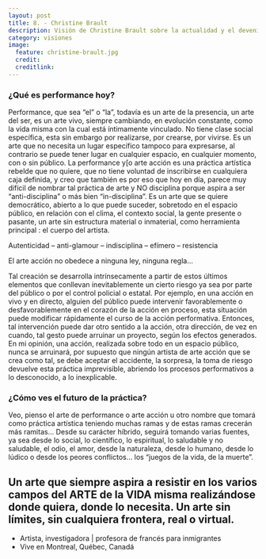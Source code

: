 ```yaml
---
layout: post
title: 8. - Christine Brault
description: Visión de Christine Brault sobre la actualidad y el devenir de la performance.
category: visiones
image:
  feature: christine-brault.jpg
  credit:
  creditlink:
---
```


### ¿Qué es performance hoy?

Performance, que sea “el” o “la”, todavía es un arte de la presencia, un arte del ser, es un arte vivo, siempre cambiando, en evolución constante, como la vida misma con la cual está íntimamente vinculado. No tiene clase social específica, esta sin embargo por realizarse, por crearse, por vivirse. Es un arte que no necesita un lugar específico tampoco para expresarse, al contrario se puede tener lugar en cualquier espacio, en cualquier momento, con o sin público. La performance y[o arte acción es una práctica artística rebelde que no quiere, que no tiene voluntad de inscribirse en cualquiera caja definida, y creo que también es por eso que hoy en día, parece muy difícil de nombrar tal práctica de arte y NO disciplina porque aspira a ser “anti-disciplina” o más bien “in-disciplina”. Es un arte que se quiere democrático, abierto a lo que puede suceder, sobretodo en el espacio público, en relación con el clima, el contexto social, la gente presente o pasante, un arte sin estructura material o inmaterial, como herramienta principal : el cuerpo del artista.

Autenticidad – anti-glamour – indisciplina – efímero – resistencia

El arte acción no obedece a ninguna ley, ninguna regla…

Tal creación se desarrolla intrínsecamente a partir de estos últimos elementos que conllevan inevitablemente un cierto riesgo ya sea por parte del público o por el control policial o estatal. Por ejemplo, en una acción  en vivo y en directo, alguien del público puede intervenir favorablemente o desfavorablemente en el corazón de la acción en proceso, esta situación puede modificar  rápidamente el curso de la acción performativa. Entonces, tal intervención puede dar otro sentido a la acción, otra dirección, de vez en cuando, tal gesto puede arruinar un proyecto, según los efectos generados. En mi opinión, una acción, realizada sobre todo en un espacio público, nunca se arruinará, por supuesto que ningún artista de arte acción que se crea como tal, se debe aceptar el accidente, la sorpresa, la toma de riesgo devuelve esta práctica imprevisible, abriendo los procesos performativos a lo desconocido, a lo inexplicable.

### ¿Cómo ves el futuro de la práctica?

Veo, pienso el arte de performance o arte acción u otro nombre que tomará como  práctica artística teniendo muchas ramas y de estas ramas crecerán más ramitas… Desde su carácter híbrido, seguirá tomando varias fuentes, ya sea desde lo social, lo científico, lo espiritual, lo saludable y no saludable, el odio, el amor, desde la naturaleza, desde lo humano, desde lo lúdico o desde los peores conflictos… los “juegos de la vida, de la muerte”.

Un arte que siempre aspira a resistir en los varios campos del ARTE de la VIDA misma realizándose donde quiera, donde lo necesita. Un arte sin límites, sin cualquiera frontera, real o virtual.
---
* Artista, investigadora | profesora de francés para inmigrantes
* Vive en Montreal, Québec, Canadá
